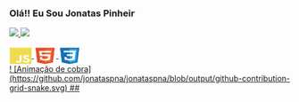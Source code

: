 ### Olá!! Eu Sou Jonatas Pinheir

<div>
  <a href="https://github.com/jonataspna">
  <img height="180em" src="https://github-readme-stats.vercel.app/api?username=jonataspna&show_icons=true&theme=dracula&include_all_commits=true&count_private=true"/>
  <img height="180em" src="https://github-readme-stats.vercel.app/api/top-langs/?username=jonataspna&layout=compact&langs_count=7&theme=dracula"/>
<div style = "display: inline_block"> <br>
  <img align = "center" alt = "Js" height = "30" width = "40" src = "https://raw.githubusercontent.com/devicons/devicon/master/icons/javascript/javascript-plain.svg ">
  <img align = "center" alt = "HTML" height = "30" width = "40" src = "https://raw.githubusercontent.com/devicons/devicon/master/icons/html5/html5-original.svg ">
  <img align = "center" alt = "CSS" height = "30" width = "40" src = "https://raw.githubusercontent.com/devicons/devicon/master/icons/css3/css3-original.svg ">
</div>
! [Animação de cobra] (https://github.com/jonataspna/jonataspna/blob/output/github-contribution-grid-snake.svg)
##

